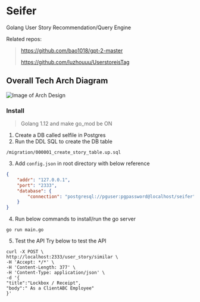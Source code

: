 # Seifer 

Golang User Story Recommendation/Query Engine

Related repos:
> https://github.com/bao1018/gpt-2-master
>
> https://github.com/luzhouuu/UserstoreisTag

## Overall Tech Arch Diagram

![Image of Arch Design](https://i.imgur.com/I1Y3GiG.png)

### Install
> Golang 1.12 and make go_mod be ON

1. Create a DB called selfile in Postgres
2. Run the DDL SQL to create the DB table
```
/migration/000001_create_story_table.up.sql
```
3. Add `config.json` in root directory with below reference
```json
{
    "addr": "127.0.0.1",
    "port": "2333",
    "database": {
        "connection": "postgresql://pguser:pgpassword@localhost/seifer"
    }
}
```
4. Run below commands to install/run the go server
```shell
go run main.go
```

5. Test the API
Try below to test the API
```
curl -X POST \
http://localhost:2333/user_story/similar \
-H 'Accept: */*' \
-H 'Content-Length: 377' \
-H 'Content-Type: application/json' \
-d '{
"title":"Lockbox / Receipt",
"body":" As a ClientABC Employee"
}'
```



